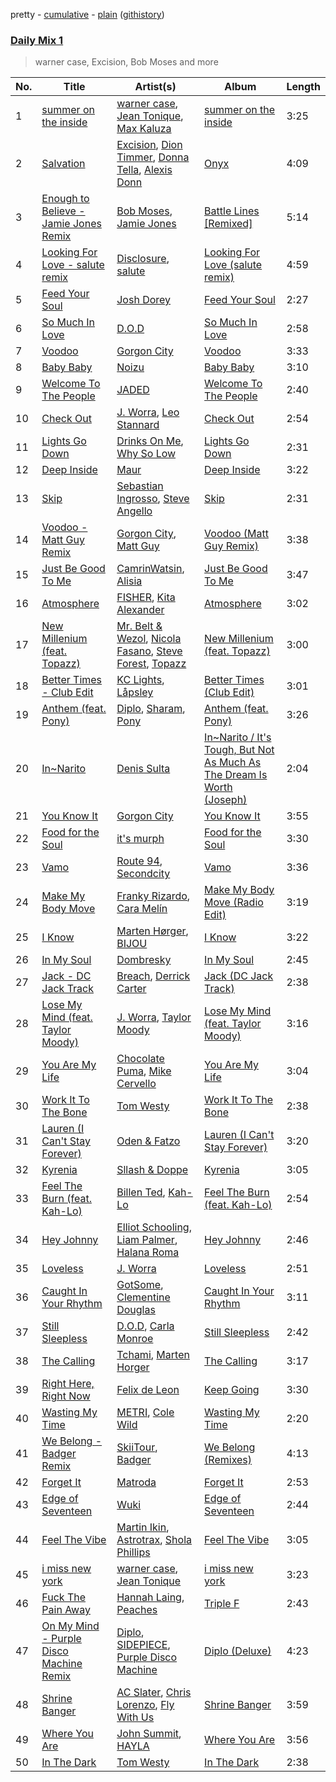 pretty - [cumulative](/playlists/cumulative/Daily%20Mix%201.md) - [plain](/playlists/plain/37i9dQZF1E381TIGlTphwu) ([githistory](https://github.githistory.xyz/vitokorn/spotify-playlist-archive/blob/master/playlists/plain/37i9dQZF1E381TIGlTphwu))
### [Daily Mix 1](https://open.spotify.com/playlist/37i9dQZF1E381TIGlTphwu)

> warner case, Excision, Bob Moses and more

| No. | Title | Artist(s) | Album | Length |
|---|---|---|---|---|
| 1 | [summer on the inside](https://open.spotify.com/track/21ksz0flcMgWIbERkkpRND) | [warner case](https://open.spotify.com/artist/106OuakzOxxbXTuigEEf01), [Jean Tonique](https://open.spotify.com/artist/6BVLQfvzlvlNZ43WjbFgbI), [Max Kaluza](https://open.spotify.com/artist/6lNLgymfWudNsbC0Vio7Qi) | [summer on the inside](https://open.spotify.com/album/3Wl4tQlkhwDKdfZn6K0SgD) | 3:25 |
| 2 | [Salvation](https://open.spotify.com/track/39h4sbTow653fQrejHQeO9) | [Excision](https://open.spotify.com/artist/5FKchcZpQOkqFvXBj1aCvb), [Dion Timmer](https://open.spotify.com/artist/06VibSJEr3GLxLBBZhRums), [Donna Tella](https://open.spotify.com/artist/39czNpwEAe5tGKIE53XDmm), [Alexis Donn](https://open.spotify.com/artist/5oS6l0G47YindNtVFTzuGf) | [Onyx](https://open.spotify.com/album/7tWLBskvupaWXOWzfmiU97) | 4:09 |
| 3 | [Enough to Believe - Jamie Jones Remix](https://open.spotify.com/track/4LtVrrqpn48l4Iq7KIshmi) | [Bob Moses](https://open.spotify.com/artist/6LHsnRBUYhFyt01PdKXAF5), [Jamie Jones](https://open.spotify.com/artist/4admDxmnri5Zco0xYrJ0ji) | [Battle Lines [Remixed]](https://open.spotify.com/album/1rVRWqock6arU9LRN0jHgK) | 5:14 |
| 4 | [Looking For Love - salute remix](https://open.spotify.com/track/3pbaa7YbnJLNif8TOONI9t) | [Disclosure](https://open.spotify.com/artist/6nS5roXSAGhTGr34W6n7Et), [salute](https://open.spotify.com/artist/1np8xozf7ATJZDi9JX8Dx5) | [Looking For Love (salute remix)](https://open.spotify.com/album/550Hl0NNiWdFJcIqaMGWuT) | 4:59 |
| 5 | [Feed Your Soul](https://open.spotify.com/track/0WfEEXM457WzNYF8W8b623) | [Josh Dorey](https://open.spotify.com/artist/5P7dSJOFqnDQ3oY1Q7z0id) | [Feed Your Soul](https://open.spotify.com/album/1KJ4jZBNVADWTfZ0KWWQav) | 2:27 |
| 6 | [So Much In Love](https://open.spotify.com/track/7DnI3ktF2vcmzKuCCKseQL) | [D.O.D](https://open.spotify.com/artist/0Cs47vvRsPgEfliBU9KDiB) | [So Much In Love](https://open.spotify.com/album/7p0hUdHwZw2lN8PtRkVeiX) | 2:58 |
| 7 | [Voodoo](https://open.spotify.com/track/3JsH3qnwhYGs20PBMsCgNx) | [Gorgon City](https://open.spotify.com/artist/4VNQWV2y1E97Eqo2D5UTjx) | [Voodoo](https://open.spotify.com/album/32JzuMXyPDs6ihDnRGh8vy) | 3:33 |
| 8 | [Baby Baby](https://open.spotify.com/track/2fMtXRKJDPtT8Xs4EJkBQh) | [Noizu](https://open.spotify.com/artist/3VRyybsQu0MDG0F2LBxnv7) | [Baby Baby](https://open.spotify.com/album/6qvNPB4vRSs5TnBR9qJqWN) | 3:10 |
| 9 | [Welcome To The People](https://open.spotify.com/track/4O3APpGNhOldqDsPF8IaS5) | [JADED](https://open.spotify.com/artist/6tCJN1fQNdFCEaOa8Da9Wf) | [Welcome To The People](https://open.spotify.com/album/7HZzmPZE3gKxhzVaIJ11KF) | 2:40 |
| 10 | [Check Out](https://open.spotify.com/track/2n6qz4opcJlHsEpI8030YM) | [J. Worra](https://open.spotify.com/artist/4q0N3EI67tVnAeeaXbNQIj), [Leo Stannard](https://open.spotify.com/artist/37fzXndf2fxVrk7qarhyo0) | [Check Out](https://open.spotify.com/album/1i9flcfwW08i5ynf4YZHsb) | 2:54 |
| 11 | [Lights Go Down](https://open.spotify.com/track/2M2itA0spt6ZXit7l21WMJ) | [Drinks On Me](https://open.spotify.com/artist/1cIz2h3ERs72r60yw78Deu), [Why So Low](https://open.spotify.com/artist/4udkcJD4btZYw9AOlCBDMK) | [Lights Go Down](https://open.spotify.com/album/1YTS3nXEQvTSKnJK8ccN0C) | 2:31 |
| 12 | [Deep Inside](https://open.spotify.com/track/4UyLsFc8HIcj7k4N6fXBWt) | [Maur](https://open.spotify.com/artist/2LhJEX3HxU9pJFLa8RkvUC) | [Deep Inside](https://open.spotify.com/album/6UTg9bOa4onk9dE1vJRIsY) | 3:22 |
| 13 | [Skip](https://open.spotify.com/track/0OHyE7d3EfGT6jIDVRN4Qn) | [Sebastian Ingrosso](https://open.spotify.com/artist/6hyMWrxGBsOx6sWcVj1DqP), [Steve Angello](https://open.spotify.com/artist/4FqPRilb0Ja0TKG3RS3y4s) | [Skip](https://open.spotify.com/album/6FGPOgL60G0VhYki83WFCE) | 2:31 |
| 14 | [Voodoo - Matt Guy Remix](https://open.spotify.com/track/232ah4ValIgz0yevukwnqJ) | [Gorgon City](https://open.spotify.com/artist/4VNQWV2y1E97Eqo2D5UTjx), [Matt Guy](https://open.spotify.com/artist/09eFtzPTf7Rbkb1z7n7S5B) | [Voodoo (Matt Guy Remix)](https://open.spotify.com/album/545u6wtNm4Gjj9oMn0WW8y) | 3:38 |
| 15 | [Just Be Good To Me](https://open.spotify.com/track/3FKNMibcbRwqx8jY2v4FxG) | [CamrinWatsin](https://open.spotify.com/artist/20rKUmFZsfv9GBXiv6R9d6), [Alisia](https://open.spotify.com/artist/4fHtO3QsrdSUwFlr4VZoPN) | [Just Be Good To Me](https://open.spotify.com/album/5g3LcT6imQmQ1FKgjPQ7E6) | 3:47 |
| 16 | [Atmosphere](https://open.spotify.com/track/0yfJlRyn9VEZfonQUIPdkr) | [FISHER](https://open.spotify.com/artist/1VJ0briNOlXRtJUAzoUJdt), [Kita Alexander](https://open.spotify.com/artist/3CGuwWgoCYSO5Z72H5G2Ec) | [Atmosphere](https://open.spotify.com/album/0HJyrlWLM8NLuxsjbvLejV) | 3:02 |
| 17 | [New Millenium (feat. Topazz)](https://open.spotify.com/track/1eEPPA57q2V1EqHZ4O46mU) | [Mr. Belt & Wezol](https://open.spotify.com/artist/19VDJ9IKyBSUMDJxLsasP6), [Nicola Fasano](https://open.spotify.com/artist/0AJ9YvsEOnAqMB9Q15TfYQ), [Steve Forest](https://open.spotify.com/artist/0U6suWTdf1eQtxorBi2Chu), [Topazz](https://open.spotify.com/artist/46Ypf6yVzj7hnEwhoe6JOg) | [New Millenium (feat. Topazz)](https://open.spotify.com/album/4kW4lp8sqMrDAckcSsDDeG) | 3:00 |
| 18 | [Better Times - Club Edit](https://open.spotify.com/track/0RepcelW1vSo2I9BZd0k4G) | [KC Lights](https://open.spotify.com/artist/0bUZrFj7rstq07E4iAJHgZ), [Låpsley](https://open.spotify.com/artist/27ze6hCgfr3HcDZAHY60pg) | [Better Times (Club Edit)](https://open.spotify.com/album/6yik27hhNaQvhdPOjvy2La) | 3:01 |
| 19 | [Anthem (feat. Pony)](https://open.spotify.com/track/5jUL1jDCcp8zDT6tEXuwrF) | [Diplo](https://open.spotify.com/artist/5fMUXHkw8R8eOP2RNVYEZX), [Sharam](https://open.spotify.com/artist/7rVEQZBDtYmToQaYOQJCm2), [Pony](https://open.spotify.com/artist/5YVzHQeLnRkEYK5T5XFQ0q) | [Anthem (feat. Pony)](https://open.spotify.com/album/3xtRQ3b9wIfiZT6T7GK7j7) | 3:26 |
| 20 | [In~Narito](https://open.spotify.com/track/63Rg5ZEtttN93AdJFHO9zp) | [Denis Sulta](https://open.spotify.com/artist/7cDu9zG1gVQrMdSGBAhzvn) | [In~Narito / It's Tough, But Not As Much As The Dream Is Worth (Joseph)](https://open.spotify.com/album/5yCoRawE6r9JUOsjNnjHmg) | 2:04 |
| 21 | [You Know It](https://open.spotify.com/track/64Kw68jjKqqYK5hQrCkrVT) | [Gorgon City](https://open.spotify.com/artist/4VNQWV2y1E97Eqo2D5UTjx) | [You Know It](https://open.spotify.com/album/1pQyujwr8WMM8nXV21a5tY) | 3:55 |
| 22 | [Food for the Soul](https://open.spotify.com/track/7u0fz3V6cYeYTX91DMmIvQ) | [it's murph](https://open.spotify.com/artist/3zW0xazqnHoq9QV9zBROVC) | [Food for the Soul](https://open.spotify.com/album/3U20hCbqPM745vgo0PVcmw) | 3:30 |
| 23 | [Vamo](https://open.spotify.com/track/1TyO82OeIOUO6845tQH3Yu) | [Route 94](https://open.spotify.com/artist/1dgdvbogmctybPrGEcnYf6), [Secondcity](https://open.spotify.com/artist/2ew9JvyyuOGkhahuwdovDq) | [Vamo](https://open.spotify.com/album/5fpcn6vdsxTyh1m3XmGDHA) | 3:36 |
| 24 | [Make My Body Move](https://open.spotify.com/track/3RftcZWMId2TQt95YRXKTQ) | [Franky Rizardo](https://open.spotify.com/artist/2UgphhGSlC9QWgaZWUOCkl), [Cara Melín](https://open.spotify.com/artist/4jPA6KrvGWwAnWwCAo3gk8) | [Make My Body Move (Radio Edit)](https://open.spotify.com/album/4v8ciFogaelHyb8jm1hGEZ) | 3:19 |
| 25 | [I Know](https://open.spotify.com/track/6a7Vnxz6aezPxdKPTF72Yb) | [Marten Hørger](https://open.spotify.com/artist/0EdUwJSqkMmsH6Agg3G8Ls), [BIJOU](https://open.spotify.com/artist/3abRKajGbb3kLMy9AWzfMA) | [I Know](https://open.spotify.com/album/4PEATKNNKmWcSoRLyVQDRS) | 3:22 |
| 26 | [In My Soul](https://open.spotify.com/track/0DkWdu3IQVFzNxVqLC6iKC) | [Dombresky](https://open.spotify.com/artist/2GVtgxcx7jg5xVCZsIHSGN) | [In My Soul](https://open.spotify.com/album/1eDkTJGusL0TYZEzxH4vbb) | 2:45 |
| 27 | [Jack - DC Jack Track](https://open.spotify.com/track/1CdtcaMpXupOf8TNcKUQox) | [Breach](https://open.spotify.com/artist/2MMkuQE0f6CDaamJdWXaCC), [Derrick Carter](https://open.spotify.com/artist/3XwBizyFmbCCUFcdcsvMmm) | [Jack (DC Jack Track)](https://open.spotify.com/album/4qKgZ3werq0EE0OaNF6FX5) | 2:38 |
| 28 | [Lose My Mind (feat. Taylor Moody)](https://open.spotify.com/track/4lYCwQD1GjKmk7MpKSd5d9) | [J. Worra](https://open.spotify.com/artist/4q0N3EI67tVnAeeaXbNQIj), [Taylor Moody](https://open.spotify.com/artist/5v3YOQbNImkHr0cj7biBWW) | [Lose My Mind (feat. Taylor Moody)](https://open.spotify.com/album/1HUEA3Mdj0BqPrQZ49zOTm) | 3:16 |
| 29 | [You Are My Life](https://open.spotify.com/track/51ecx8vfBmfo9maBzKDBfa) | [Chocolate Puma](https://open.spotify.com/artist/5Aw0IGM5JS3FuTgtRsDWGA), [Mike Cervello](https://open.spotify.com/artist/4zYX8Aa744hQ5O2hpAYQI3) | [You Are My Life](https://open.spotify.com/album/4XdIx8D65ziUGCnmV4jl1W) | 3:04 |
| 30 | [Work It To The Bone](https://open.spotify.com/track/1i2WapESGVLWil2gulu4AR) | [Tom Westy](https://open.spotify.com/artist/0HhpiOJAde5crSTrd6sMbW) | [Work It To The Bone](https://open.spotify.com/album/6Wl5gF85ojTHIyqh2MnVCe) | 2:38 |
| 31 | [Lauren (I Can't Stay Forever)](https://open.spotify.com/track/33tYADyL2aZctrvR59K1bQ) | [Oden & Fatzo](https://open.spotify.com/artist/2YEnrpAWWaNRFumgde1lLH) | [Lauren (I Can't Stay Forever)](https://open.spotify.com/album/3L1NLn5rcrmV4uVqgaoTI7) | 3:20 |
| 32 | [Kyrenia](https://open.spotify.com/track/3aBYRY9gfl7f04BnLwxwLk) | [Sllash & Doppe](https://open.spotify.com/artist/1mPUNeOkJql5onhKwqiLMj) | [Kyrenia](https://open.spotify.com/album/2xQRYg2fydr41ILWzguidC) | 3:05 |
| 33 | [Feel The Burn (feat. Kah-Lo)](https://open.spotify.com/track/2W8ExwcrvjS15dI00g6sRo) | [Billen Ted](https://open.spotify.com/artist/5PoZtBo8xZKqPWlZrIDq82), [Kah-Lo](https://open.spotify.com/artist/59iOp415oyqGlBHyAhu4z3) | [Feel The Burn (feat. Kah-Lo)](https://open.spotify.com/album/24rhOxVYhhefIe3HA7TTs8) | 2:54 |
| 34 | [Hey Johnny](https://open.spotify.com/track/15SLiPyEEdXAiHapLtVH2i) | [Elliot Schooling](https://open.spotify.com/artist/6kxjV47PkAw81io31d6OWu), [Liam Palmer](https://open.spotify.com/artist/0X08iR3Fp37Hoa9b1pjHnR), [Halana Roma](https://open.spotify.com/artist/4aT40MpEZA991HEmvBl8EU) | [Hey Johnny](https://open.spotify.com/album/57tAc24bry94exylcgFdUM) | 2:46 |
| 35 | [Loveless](https://open.spotify.com/track/5kxhWnVt5pnBY1pIDpi6mk) | [J. Worra](https://open.spotify.com/artist/4q0N3EI67tVnAeeaXbNQIj) | [Loveless](https://open.spotify.com/album/64u0lC1SdCXkZepLJ6viwE) | 2:51 |
| 36 | [Caught In Your Rhythm](https://open.spotify.com/track/2UjMBCiA9gdDoSguLxrbBP) | [GotSome](https://open.spotify.com/artist/5eALE6GKSAiBNMyqpsqoeX), [Clementine Douglas](https://open.spotify.com/artist/4DWuml4Jf6K81b5rAPwMb6) | [Caught In Your Rhythm](https://open.spotify.com/album/5DksuDz9GUGMV5vOmMBo7U) | 3:11 |
| 37 | [Still Sleepless](https://open.spotify.com/track/4vyG9ZhHT8MKJE5mTICMFC) | [D.O.D](https://open.spotify.com/artist/0Cs47vvRsPgEfliBU9KDiB), [Carla Monroe](https://open.spotify.com/artist/4S9LNSZusH3XflT3g32bqB) | [Still Sleepless](https://open.spotify.com/album/0R8Q1Ssj8x17w30NUas7yu) | 2:42 |
| 38 | [The Calling](https://open.spotify.com/track/4ANmPUsA3LAvOSP8xen6Vt) | [Tchami](https://open.spotify.com/artist/1KpCi9BOfviCVhmpI4G2sY), [Marten Horger](https://open.spotify.com/artist/5TGUXQza7oM9ubKNvUD2sx) | [The Calling](https://open.spotify.com/album/0Zq4pT3WEPhlGjaerScLLY) | 3:17 |
| 39 | [Right Here, Right Now](https://open.spotify.com/track/7txiGikBWLUrTVBbHMONmw) | [Felix de Leon](https://open.spotify.com/artist/2fT4vFf7hyfIsbpnZKqXEO) | [Keep Going](https://open.spotify.com/album/54kIIKwikA1dQseZxQnSIZ) | 3:30 |
| 40 | [Wasting My Time](https://open.spotify.com/track/3xvxd8kLvjYkuETDOOsbLM) | [METRI](https://open.spotify.com/artist/7lTxr97GMt8de87YqV2xqE), [Cole Wild](https://open.spotify.com/artist/1WlIY1xhXS6OMIK5d1ZZDm) | [Wasting My Time](https://open.spotify.com/album/3uH3TNUo9vWbZujOHDy6Hk) | 2:20 |
| 41 | [We Belong - Badger Remix](https://open.spotify.com/track/7IXGEcfdOB2ZYoXtR2zwZp) | [SkiiTour](https://open.spotify.com/artist/5LVcxojBbX8xI4mGpQ5Zck), [Badger](https://open.spotify.com/artist/4mnrcwjD8rgFeOzvXmkcw3) | [We Belong (Remixes)](https://open.spotify.com/album/2vX9I1hXDnSwfTGSIGfTgP) | 4:13 |
| 42 | [Forget It](https://open.spotify.com/track/7nbuGxQ7TfJXb9OgH3xJEr) | [Matroda](https://open.spotify.com/artist/45lcbTsX07JWzmTIjcdyBz) | [Forget It](https://open.spotify.com/album/2DJVlpI8RAelMusdKi3ieH) | 2:53 |
| 43 | [Edge of Seventeen](https://open.spotify.com/track/5IFSvSEeCAvvBEQ85poqKB) | [Wuki](https://open.spotify.com/artist/6Se1y4vDcu9fVHLqdj1N3q) | [Edge of Seventeen](https://open.spotify.com/album/6oeEtPWpOfed7plMHI5qef) | 2:44 |
| 44 | [Feel The Vibe](https://open.spotify.com/track/12RAnp0xkdW22UGfgejElE) | [Martin Ikin](https://open.spotify.com/artist/7DhdJhd6DrxeJlUajwttd1), [Astrotrax](https://open.spotify.com/artist/0a2I09UQdWzcaUNwdjSjuc), [Shola Phillips](https://open.spotify.com/artist/28sPI1wCY2agHaLPz2Y5O3) | [Feel The Vibe](https://open.spotify.com/album/4jsHIqSscZmgLYIet5ikbm) | 3:05 |
| 45 | [i miss new york](https://open.spotify.com/track/1TBMAoQBdO8Zlkv7eur1Tg) | [warner case](https://open.spotify.com/artist/106OuakzOxxbXTuigEEf01), [Jean Tonique](https://open.spotify.com/artist/6BVLQfvzlvlNZ43WjbFgbI) | [i miss new york](https://open.spotify.com/album/3AvFW3ELjVH6Fpz1wqau9V) | 3:23 |
| 46 | [Fuck The Pain Away](https://open.spotify.com/track/4xCmCF6pHz0v6vcANehny0) | [Hannah Laing](https://open.spotify.com/artist/1QEd635szhierW6gzRiS1o), [Peaches](https://open.spotify.com/artist/1gkSl4XpHIHI4I1WQbfXOE) | [Triple F](https://open.spotify.com/album/2MJZVIvc14YSuFze66w5Vw) | 2:43 |
| 47 | [On My Mind - Purple Disco Machine Remix](https://open.spotify.com/track/3nl8PyFVqyi1t0qgvaLKvl) | [Diplo](https://open.spotify.com/artist/5fMUXHkw8R8eOP2RNVYEZX), [SIDEPIECE](https://open.spotify.com/artist/5czbzNZZfWpyFgZyfT3Mkk), [Purple Disco Machine](https://open.spotify.com/artist/2WBJQGf1bT1kxuoqziH5g4) | [Diplo (Deluxe)](https://open.spotify.com/album/4gXZ4d4AnrDNcKFt3KI4uy) | 4:23 |
| 48 | [Shrine Banger](https://open.spotify.com/track/3a3YhO3gL4WaiQCkLVAY01) | [AC Slater](https://open.spotify.com/artist/6EqFMCnVGBRNmwPlk2f3Uc), [Chris Lorenzo](https://open.spotify.com/artist/7tm9Tuc70geXOOyKhtZHIj), [Fly With Us](https://open.spotify.com/artist/5bCPEdvvv1s0CBBiuYc5eL) | [Shrine Banger](https://open.spotify.com/album/47AObpvZWhRdPjKgI9f5Ky) | 3:59 |
| 49 | [Where You Are](https://open.spotify.com/track/4qDpLaFGf5ampf2DXD2TMA) | [John Summit](https://open.spotify.com/artist/7kNqXtgeIwFtelmRjWv205), [HAYLA](https://open.spotify.com/artist/4yX6mpMyBGf9UfvBB8JJrc) | [Where You Are](https://open.spotify.com/album/4bIEy1wDeaEklS1BanbsmR) | 3:56 |
| 50 | [In The Dark](https://open.spotify.com/track/7BfKreDf2AwabdiXWzelEY) | [Tom Westy](https://open.spotify.com/artist/0HhpiOJAde5crSTrd6sMbW) | [In The Dark](https://open.spotify.com/album/28HDIOAnLAiEq3UFSePAXA) | 2:38 |